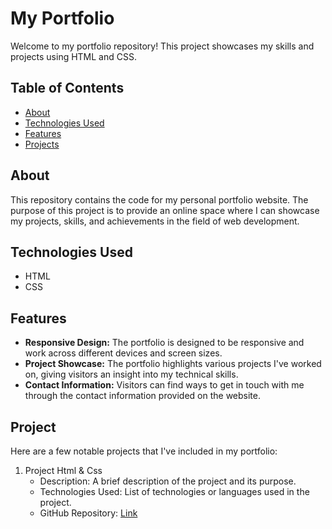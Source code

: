 # My Portfolio

Welcome to my portfolio repository! This project showcases my skills and projects using HTML and CSS.

## Table of Contents

- [About](#about)
- [Technologies Used](#technologies-used)
- [Features](#features)
- [Projects](#projects)

## About

This repository contains the code for my personal portfolio website. The purpose of this project is to provide an online space where I can showcase my projects, skills, and achievements in the field of web development.

## Technologies Used

- HTML
- CSS

## Features

- **Responsive Design:** The portfolio is designed to be responsive and work across different devices and screen sizes.
- **Project Showcase:** The portfolio highlights various projects I've worked on, giving visitors an insight into my technical skills.
- **Contact Information:** Visitors can find ways to get in touch with me through the contact information provided on the website.

## Project

Here are a few notable projects that I've included in my portfolio:

1. Project Html & Css
   - Description: A brief description of the project and its purpose.
   - Technologies Used: List of technologies or languages used in the project.
   - GitHub Repository: [Link](https://github.com/peacetheboy/Mycode)
